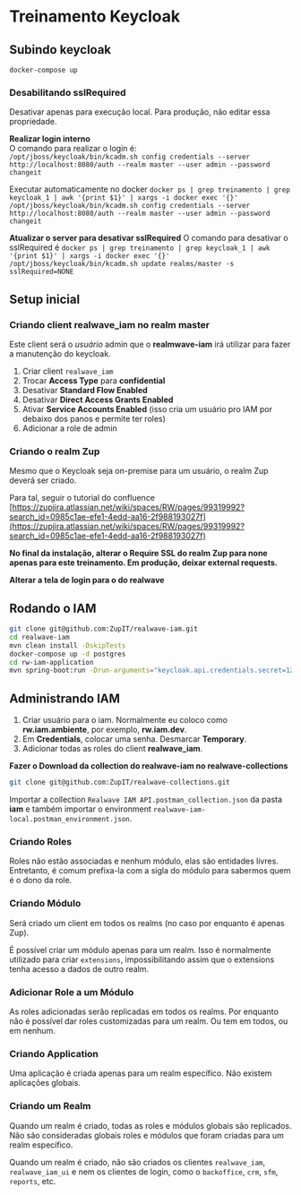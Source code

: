 # Treinamento Keycloak

## Subindo keycloak
`docker-compose up`

### Desabilitando sslRequired
Desativar apenas para execução local. Para produção, não editar essa propriedade.

**Realizar login interno**  
O comando para realizar o login é:  
`/opt/jboss/keycloak/bin/kcadm.sh config credentials --server http://localhost:8080/auth --realm master --user admin --password changeit`

Executar automaticamente no docker
`docker ps | grep treinamento | grep keycloak_1 | awk '{print $1}' | xargs -i docker exec '{}' /opt/jboss/keycloak/bin/kcadm.sh config credentials --server http://localhost:8080/auth --realm master --user admin --password changeit`

**Atualizar o server para desativar sslRequired**
O comando para desativar o sslRequired é
`docker ps | grep treinamento | grep keycloak_1 | awk '{print $1}' | xargs -i docker exec '{}' /opt/jboss/keycloak/bin/kcadm.sh update realms/master -s sslRequired=NONE`

## Setup inicial
### Criando client realwave_iam no realm master
Este client será o _usuário_ admin que o **realmwave-iam** irá utilizar para fazer a manutenção do keycloak.

1. Criar client `realwave_iam`
2. Trocar **Access Type** para **confidential**
3. Desativar **Standard Flow Enabled**
4. Desativar **Direct Access Grants Enabled**
5. Ativar **Service Accounts Enabled** (isso cria um usuário pro IAM por debaixo dos panos e permite ter roles)
6. Adicionar a role de admin

### Criando o realm Zup
Mesmo que o Keycloak seja on-premise para um usuário, o realm Zup deverá ser criado.

Para tal, seguir o tutorial do confluence [https://zupjira.atlassian.net/wiki/spaces/RW/pages/99319992?search_id=0985c1ae-efe1-4edd-aa16-2f988193027f](https://zupjira.atlassian.net/wiki/spaces/RW/pages/99319992?search_id=0985c1ae-efe1-4edd-aa16-2f988193027f)  

**No final da instalação, alterar o Require SSL do realm Zup para none apenas para este treinamento. Em produção, deixar external requests.**  

**Alterar a tela de login para o do realwave**  

## Rodando o IAM
```bash
git clone git@github.com:ZupIT/realwave-iam.git
cd realwave-iam
mvn clean install -DskipTests
docker-compose up -d postgres
cd rw-iam-application
mvn spring-boot:run -Drun-arguments="keycloak.api.credentials.secret=120a2c7b-d8ab-4a08-a87c-bde7fc42b9f0,keycloak.credentials.secret=b730743f-9833-4281-8c83-7e9ff320b84c"
```

## Administrando IAM
1. Criar usuário para o iam. Normalmente eu coloco como **rw.iam.ambiente**, por exemplo, **rw.iam.dev**.
2. Em **Credentials**, colocar uma senha. Desmarcar **Temporary**.
3. Adicionar todas as roles do client **realwave_iam**.

**Fazer o Download da collection do realwave-iam no realwave-collections**
```bash
git clone git@github.com:ZupIT/realwave-collections.git
```
Importar a collection `Realwave IAM API.postman_collection.json` da pasta **iam** e também importar o environment `realwave-iam-local.postman_environment.json`.

### Criando Roles
Roles não estão associadas e nenhum módulo, elas são entidades livres. Entretanto, é comum prefixa-la com a sigla do módulo para sabermos quem é o dono da role.

### Criando Módulo
Será criado um client em todos os realms (no caso por enquanto é apenas Zup).

É possível criar um módulo apenas para um realm. Isso é normalmente utilizado para criar `extensions`, impossibilitando assim que o extensions tenha acesso a dados de outro realm.

### Adicionar Role a um Módulo
As roles adicionadas serão replicadas em todos os realms. Por enquanto não é possível dar roles customizadas para um realm. Ou tem em todos, ou em nenhum.

### Criando Application
Uma aplicação é criada apenas para um realm específico. Não existem aplicações globais.

### Criando um Realm
Quando um realm é criado, todas as roles e módulos globais são replicados. Não são consideradas globais roles e módulos que foram criadas para um realm específico.

Quando um realm é criado, não são criados os clientes `realwave_iam`, `realwave_iam_ui` e nem os clientes de login, como o `backoffice`, `crm`, `sfm`, `reports`, etc.